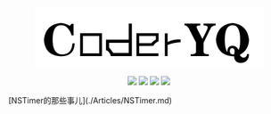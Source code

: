 <p align='center'>
<img src='https://github.com/CoderYQ/Blogs/blob/master/images/logo.png'>
</p>
<p align='center'>
<img src="https://img.shields.io/badge/blog-CoderYQ-blue.svg">
<img src="https://img.shields.io/badge/platform-iOS-orange.svg">
<img src="https://img.shields.io/badge/language-Objective--C-green.svg">
<img src="https://img.shields.io/badge/language-Swift-ff69b4.svg">
</p>
[NSTimer的那些事儿](./Articles/NSTimer.md)